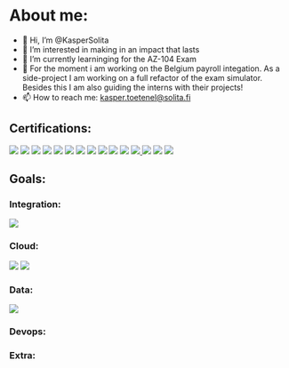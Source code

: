 # About me:
- 👋 Hi, I’m @KasperSolita
- 👀 I’m interested in making in an impact that lasts
- 🌱 I’m currently learninging for the AZ-104 Exam
- 🦺 For the moment i am working on the Belgium payroll integation. As a side-project I am working on a full refactor of the exam simulator. Besides this I am also guiding the interns with their projects!
- 📫 How to reach me: kasper.toetenel@solita.fi

## Certifications:
<a href="https://www.snaplogic.com/services/education/certifications/integrator"><img src="https://img.shields.io/badge/SnapLogic-certified-green.svg"/></a>
<a href="https://training.mulesoft.com/certification/developer-mule4-level1"><img src="https://img.shields.io/badge/Mulesoft-certified-green.svg"/></a>
<a href="https://train.boomi.com/courses/9d66ce66-de8e-467c-95b5-89b90adac8c6"><img src="https://img.shields.io/badge/Boomi--developer-certified-green.svg"/></a>
<a href="https://docs.microsoft.com/en-us/learn/certifications/azure-fundamentals/"><img src="https://img.shields.io/badge/Azure--Fundamentals-certified-green.svg"/></a>
<a href="https://www.scrum.org/user/909804/assessments"><img src="https://img.shields.io/badge/PSM--1-certified-green.svg"/></a>
<a href="https://docs.microsoft.com/en-us/learn/certifications/azure-ai-fundamentals/"><img src="https://img.shields.io/badge/Azure--AI--Fundamentals-certified-green.svg"/></a>
<a href="https://docs.microsoft.com/en-us/learn/certifications/azure-data-fundamentals/"><img src="https://img.shields.io/badge/Azure--Data--Fundamentals-certified-green.svg"/></a>
<a href="https://learn.oracle.com/ols/learning-path/become-an-oci-foundation-associate/35644/98057"><img src="https://img.shields.io/badge/OCI--Foundations-certified-green.svg"/></a>
<a href="https://docs.microsoft.com/en-us/learn/certifications/exams/az-204"><img src="https://img.shields.io/badge/Azure--Developer--Associate-certified-green.svg"/></a>
<a href="https://docs.microsoft.com/en-gb/learn/certifications/exams/sc-900"><img src="https://img.shields.io/badge/Azure--Security,--Compliance--and--Identity--Fundamentals-certified-green.svg"/></a>
<a href="https://aws.amazon.com/certification/certified-cloud-practitioner/"><img src="https://img.shields.io/badge/AWS--Cloud--Practioner-certified-green.svg"/></a>
<a href="https://www.hashicorp.com/certification/terraform-associate"><img src="https://img.shields.io/badge/Terraform--Associate-certified-green.svg"/>
<a href="https://docs.microsoft.com/en-us/learn/certifications/exams/az-104"><img src="https://img.shields.io/badge/Azure--Administrator--Associate-certified-green.svg"/></a>
<a href="https://learn.microsoft.com/en-gb/certifications/exams/az-400"><img src="https://img.shields.io/badge/Azure--DevOps--Engineer--Expert-certified-green.svg"/></a>
<a href="https://docs.microsoft.com/en-gb/certifications/exams/az-220"><img src="https://img.shields.io/badge/Azure--IoT--Speciality-certified-green.svg"/></a>
<!-- ## Technologies: -->

## Goals:
### Integration:
<a href="https://knowledge.softwareag.com/enrol/index.php?id=1742"><img src="https://img.shields.io/badge/Software--AG-not--certified-red.svg"/></a>

### Cloud:
<a href="https://learn.microsoft.com/en-us/certifications/azure-security-engineer/"><img src="https://img.shields.io/badge/Azure--Security--Engineer-next--up-blue.svg"/></a>
<a href="https://cloud.google.com/certification/cloud-digital-leader"><img src="https://img.shields.io/badge/Google--Cloud--Digital--Leader-postponed-black.svg"/></a>
### Data:
<a href="https://www.snowflake.com/certifications"><img src="https://img.shields.io/badge/Snowpro--Core-not--certified-red.svg"/></a>
</a>

### Devops:


### Extra:
